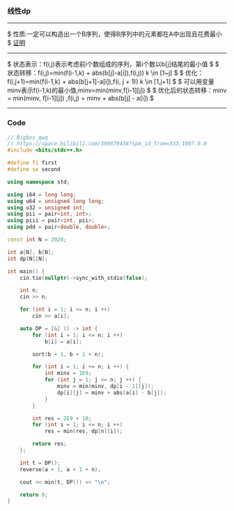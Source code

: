 ### 线性dp
___
$
性质:一定可以构造出一个B序列，使得B序列中的元素都在A中出现且花费最小
$
[证明](https://www.acwing.com/solution/content/4956/)
___
$
状态表示：f(i,j)表示考虑前i个数组成的序列，第i个数以b[j]结尾的最小值
$
$
状态转移：f(i,j)=min(f(i-1,k) + abs(b[j]-a[i]),f(i,j)) k \in [1~j]
$
$
优化：f(i,j+1)=min(f(i-1,k) + abs(b[j+1]-a[i]),f(i, j + 1)) k \in [1,j+1]
$
$
可以用变量minv表示f(i-1,k)的最小值,minv=min(minv,f[i-1][j])
$
$
优化后的状态转移：minv = min(minv, f[i-1][j]) ,f(i,j) = minv + abs(b[j] - a[i])
$
___
### Code
```c++
// Bigbos_qwq 
// https://space.bilibili.com/399879438?spm_id_from=333.1007.0.0
#include <bits/stdc++.h>

#define fi first
#define se second

using namespace std;

using i64 = long long;
using u64 = unsigned long long;
using u32 = unsigned int;
using pii = pair<int, int>;
using piii = pair<int, pii>;
using pdd = pair<double, double>;

const int N = 2020;

int a[N], b[N];
int dp[N][N];

int main() {
    cin.tie(nullptr)->sync_with_stdio(false);

    int n;
    cin >> n;

    for (int i = 1; i <= n; i ++)
        cin >> a[i];

    auto DP = [&] () -> int {
        for (int i = 1; i <= n; i ++)
            b[i] = a[i];

        sort(b + 1, b + 1 + n);

        for (int i = 1; i <= n; i ++) {
            int minv = 1E9;
            for (int j = 1; j <= n; j ++) {
                minv = min(minv, dp[i - 1][j]);
                dp[i][j] = minv + abs(a[i] - b[j]);
            }
        }

        int res = 2E9 + 10;
        for (int i = 1; i <= n; i ++)
            res = min(res, dp[n][i]);

        return res;
    };

    int t = DP();
    reverse(a + 1, a + 1 + n);

    cout << min(t, DP()) << "\n";

    return 0;
}

```